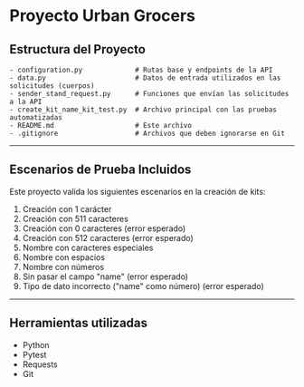 # Proyecto Urban Grocers

## Estructura del Proyecto

```
- configuration.py             # Rutas base y endpoints de la API
- data.py                      # Datos de entrada utilizados en las solicitudes (cuerpos)
- sender_stand_request.py      # Funciones que envían las solicitudes a la API
- create_kit_name_kit_test.py  # Archivo principal con las pruebas automatizadas
- README.md                    # Este archivo
- .gitignore                   # Archivos que deben ignorarse en Git
```

---

## Escenarios de Prueba Incluidos

Este proyecto valida los siguientes escenarios en la creación de kits:

1. Creación con 1 carácter
2. Creación con 511 caracteres
3. Creación con 0 caracteres (error esperado)
4. Creación con 512 caracteres (error esperado)
5. Nombre con caracteres especiales
6. Nombre con espacios
7. Nombre con números
8. Sin pasar el campo "name" (error esperado)
9. Tipo de dato incorrecto ("name" como número) (error esperado)

---

## Herramientas utilizadas

- Python 
- Pytest
- Requests
- Git

